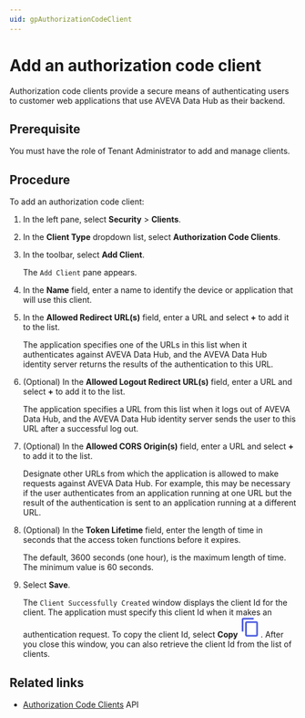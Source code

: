 ```yaml
---
uid: gpAuthorizationCodeClient
---
```


# Add an authorization code client

Authorization code clients provide a secure means of authenticating users to customer web applications that use AVEVA Data Hub as their backend.

## Prerequisite

You must have the role of Tenant Administrator to add and manage clients.

## Procedure

To add an authorization code client:

1. In the left pane, select **Security** > **Clients**.

1. In the **Client Type** dropdown list, select **Authorization Code Clients**.

1. In the toolbar, select **Add Client**.

   The `Add Client` pane appears.

1. In the **Name** field, enter a name to identify the device or application that will use this client.

1. In the **Allowed Redirect URL(s)** field, enter a URL and select **+** to add it to the list.

   The application specifies one of the URLs in this list when it authenticates against AVEVA Data Hub, and the AVEVA Data Hub identity server returns the results of the authentication to this URL.

1. (Optional) In the **Allowed Logout Redirect URL(s)** field, enter a URL and select **+** to add it to the list.

   The application specifies a URL from this list when it logs out of AVEVA Data Hub, and the AVEVA Data Hub identity server sends the user to this URL after a successful log out.

1. (Optional) In the **Allowed CORS Origin(s)** field, enter a URL and select **+** to add it to the list.  

   Designate other URLs from which the application is allowed to make requests against AVEVA Data Hub. For example, this may be necessary if the user authenticates from an application running at one URL but the result of the authentication is sent to an application running at a different URL.

1. (Optional) In the **Token Lifetime** field, enter the length of time in seconds that the access token functions before it expires.  

   The default, 3600 seconds (one hour), is the maximum length of time. The minimum value is 60 seconds.

1. Select **Save**.  

   The `Client Successfully Created` window displays the client Id for the client. The application must specify this client Id when it makes an authentication request. To copy the client Id, select **Copy** ![copy](../../_icons/branded/content-copy.svg). After you close this window, you can also retrieve the client Id from the list of clients.

## Related links

- [Authorization Code Clients](xref:identity-authorization-code-clients) API
